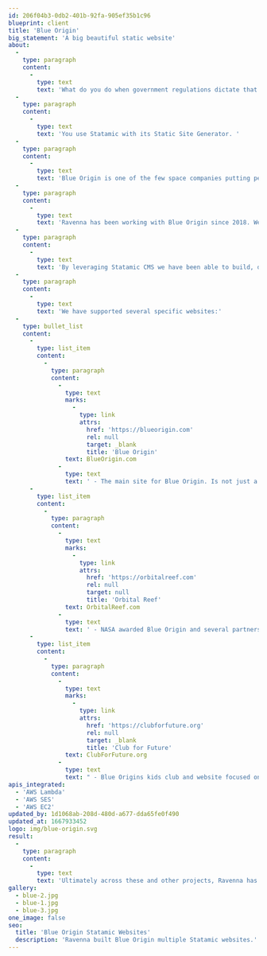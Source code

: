 ```yaml
---
id: 206f04b3-0db2-401b-92fa-905ef35b1c96
blueprint: client
title: 'Blue Origin'
big_statement: 'A big beautiful static website'
about:
  -
    type: paragraph
    content:
      -
        type: text
        text: 'What do you do when government regulations dictate that you cannot have a database for your website?'
  -
    type: paragraph
    content:
      -
        type: text
        text: 'You use Statamic with its Static Site Generator. '
  -
    type: paragraph
    content:
      -
        type: text
        text: 'Blue Origin is one of the few space companies putting people into space.  Their website needs strong visual imagery and their content authors need to be able to manage the content with ease.   They also needed the website to be WCAG 2.0 compliant while also being visually stunning.'
  -
    type: paragraph
    content:
      -
        type: text
        text: 'Ravenna has been working with Blue Origin since 2018. We have built and delivered multiple website projects along with ongoing support, maintenance, and hosting services.'
  -
    type: paragraph
    content:
      -
        type: text
        text: 'By leveraging Statamic CMS we have been able to build, deliver and support sites getting millions of visitors at peak times. '
  -
    type: paragraph
    content:
      -
        type: text
        text: 'We have supported several specific websites:'
  -
    type: bullet_list
    content:
      -
        type: list_item
        content:
          -
            type: paragraph
            content:
              -
                type: text
                marks:
                  -
                    type: link
                    attrs:
                      href: 'https://blueorigin.com'
                      rel: null
                      target: _blank
                      title: 'Blue Origin'
                text: BlueOrigin.com
              -
                type: text
                text: ' - The main site for Blue Origin. Is not just a flat site, it also leverages AWS Lambda for interactivity in multiple ways.'
      -
        type: list_item
        content:
          -
            type: paragraph
            content:
              -
                type: text
                marks:
                  -
                    type: link
                    attrs:
                      href: 'https://orbitalreef.com'
                      rel: null
                      target: null
                      title: 'Orbital Reef'
                text: OrbitalReef.com
              -
                type: text
                text: ' - NASA awarded Blue Origin and several partners the contract to build the next space station.  This website shows off the direction, the partners, and amazing renderings of how the station will look'
      -
        type: list_item
        content:
          -
            type: paragraph
            content:
              -
                type: text
                marks:
                  -
                    type: link
                    attrs:
                      href: 'https://clubforfuture.org'
                      rel: null
                      target: _blank
                      title: 'Club for Future'
                text: ClubForFuture.org
              -
                type: text
                text: " - Blue Origins kids club and website focused on helping provide educational materials for teachers and educators.  The site is a primary driver for the club's main mission: to send one million postcards to space and send them back to kids across the world. "
apis_integrated:
  - 'AWS Lambda'
  - 'AWS SES'
  - 'AWS EC2'
updated_by: 1d1068ab-208d-480d-a677-dda65fe0f490
updated_at: 1667933452
logo: img/blue-origin.svg
result:
  -
    type: paragraph
    content:
      -
        type: text
        text: 'Ultimately across these and other projects, Ravenna has been able to provide efficient and on-demand design and development services.  Leveraging Statamic CMS we have provided content authors with an easy-to-use but highly customizable authoring experience.  The result is beautiful websites that draw visitors in and shares the amazing work being done at Blue. '
gallery:
  - blue-2.jpg
  - blue-1.jpg
  - blue-3.jpg
one_image: false
seo:
  title: 'Blue Origin Statamic Websites'
  description: 'Ravenna built Blue Origin multiple Statamic websites.'
---
```

